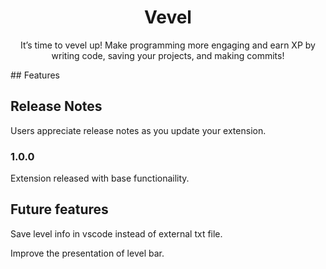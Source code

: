 <div align='center'>
  
# Vevel
</div>
<p align='center'>
It’s time to vevel up! Make programming more engaging and earn XP by writing code, saving your projects, and making commits!</p>
## Features


## Release Notes

Users appreciate release notes as you update your extension.

### 1.0.0

Extension released with base functionaility.

## Future features

Save level info in vscode instead of external txt file.

Improve the presentation of level bar.

